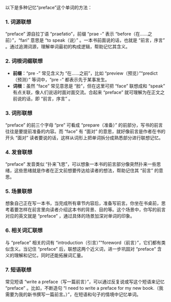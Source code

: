 以下是多种记忆“preface”这个单词的方法：
### 1. 词源联想
“preface” 源自拉丁语 “praefatio”，前缀 “prae -” 表示 “before（在……之前）”，“fari” 意思是 “to speak（说）” 。一本书前面说的话，也就是 “前言，序言” 。通过追溯词源，理解单词最初的构成逻辑，帮助记忆其含义。 
### 2. 词根词缀联想 
- **前缀**：“pre -” 常见含义为 “在……之前”，比如 “preview（预览）”“predict（预测）” 等词中，“pre -” 都表示先于某事发生。 
- **词根**：虽然 “face” 常见意思是 “脸”，但在这里可把 “face” 联想成和 “speak” 有点关联，像人们说话时面对面交流。合起来 “preface” 就可理解为在正文之前说的话，即 “前言，序言” 。 
### 3. 词形联想 
“preface” 的前三个字母 “pre” 可看成 “prepare（准备）” 的前部分，写书的前言往往是要提前准备的内容。而 “face” 有 “面对” 的意思，就好像前言是作者在书的开头 “面对” 读者要说的话，这样从词形上把单词拆分成熟悉部分进行联想记忆。 
### 4. 发音联想 
“preface” 发音类似 “扑来飞思”，可以想象一本书的前言部分像突然扑来一些思绪，这些思绪就是作者在正文前想要传达给读者的想法，帮助记住其 “前言” 的意思。 
### 5. 场景联想 
想象自己正在写一本书，当完成所有章节内容后，准备写前言。你坐在书桌前，思考着要怎样在前言里向读者介绍这本书的背景、目的等。这个场景中，你写的前言对应的英文就是 “preface” ，通过具体的场景加深对单词的印象。 
### 6. 相关词汇联想 
与 “preface” 相关的词有 “introduction（引言）”“foreword（前言）”，它们都有类似含义。当记住 “preface” 后，联想这两个近义词，进一步巩固对 “preface” 含义的理解和记忆，同时还能拓展词汇量。 
### 7. 短语联想 
常见短语 “write a preface（写一篇前言）”，可以通过反复说或写这个短语来记忆 “preface” 。比如，不断造句 “I need to write a preface for my new book.（我需要为我的新书撰写一篇前言。）”，在短语和句子的情境中记忆单词。 